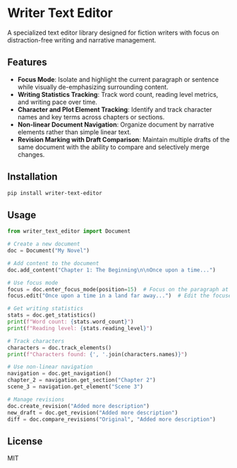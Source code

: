 # Writer Text Editor

A specialized text editor library designed for fiction writers with focus on distraction-free writing and narrative management.

## Features

- **Focus Mode**: Isolate and highlight the current paragraph or sentence while visually de-emphasizing surrounding content.
- **Writing Statistics Tracking**: Track word count, reading level metrics, and writing pace over time.
- **Character and Plot Element Tracking**: Identify and track character names and key terms across chapters or sections.
- **Non-linear Document Navigation**: Organize document by narrative elements rather than simple linear text.
- **Revision Marking with Draft Comparison**: Maintain multiple drafts of the same document with the ability to compare and selectively merge changes.

## Installation

```bash
pip install writer-text-editor
```

## Usage

```python
from writer_text_editor import Document

# Create a new document
doc = Document("My Novel")

# Add content to the document
doc.add_content("Chapter 1: The Beginning\n\nOnce upon a time...")

# Use focus mode
focus = doc.enter_focus_mode(position=15)  # Focus on the paragraph at position 15
focus.edit("Once upon a time in a land far away...")  # Edit the focused paragraph

# Get writing statistics
stats = doc.get_statistics()
print(f"Word count: {stats.word_count}")
print(f"Reading level: {stats.reading_level}")

# Track characters
characters = doc.track_elements()
print(f"Characters found: {', '.join(characters.names)}")

# Use non-linear navigation
navigation = doc.get_navigation()
chapter_2 = navigation.get_section("Chapter 2")
scene_3 = navigation.get_element("Scene 3")

# Manage revisions
doc.create_revision("Added more description")
new_draft = doc.get_revision("Added more description")
diff = doc.compare_revisions("Original", "Added more description")
```

## License

MIT